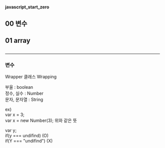 #### javascript_start_zero


## 00 변수
## 01 array
##
- - -   
     
###  변수

Wrapper 클래스 Wrapping

부울 : boolean   
정수, 실수 : Number   
문자, 문자열 : String   

ex)   
var x = 3;    
var x = new Number(3); 위와 같은 뜻   

var y;   
if(y === undifind) (O)   
if(Y === "undifind") (X)  